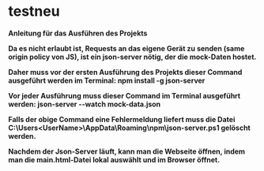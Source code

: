 # testneu
<b>Anleitung für das Ausführen des Projekts<b>

Da es nicht erlaubt ist, Requests an das eigene Gerät zu senden (same origin policy von JS), ist ein json-server nötig, der die mock-Daten hostet.

Daher muss vor der ersten Ausführung des Projekts dieser Command ausgeführt werden im Terminal:
    npm install -g json-server

Vor jeder Ausführung muss dieser Command im Terminal ausgeführt werden:
    json-server --watch mock-data.json

Falls der obige Command eine Fehlermeldung liefert muss die Datei C:\Users\<UserName>\AppData\Roaming\npm\json-server.ps1 gelöscht werden.

Nachdem der Json-Server läuft, kann man die Webseite öffnen, indem man die main.html-Datei lokal auswählt und im Browser öffnet.

